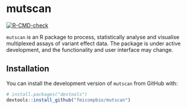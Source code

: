 # mutscan

<!-- badges: start -->
  [![R-CMD-check](https://github.com/fmicompbio/mutscan/workflows/R-CMD-check/badge.svg)](https://github.com/fmicompbio/mutscan/actions)
  <!-- badges: end -->

`mutscan` is an R package to process, statistically analyse and visualise 
multiplexed assays of variant effect data.
The package is under active development, and the functionality and 
user interface may change. 

## Installation

You can install the development version of `mutscan` from GitHub with:

``` r
# install.packages("devtools")
devtools::install_github("fmicompbio/mutscan")
```
